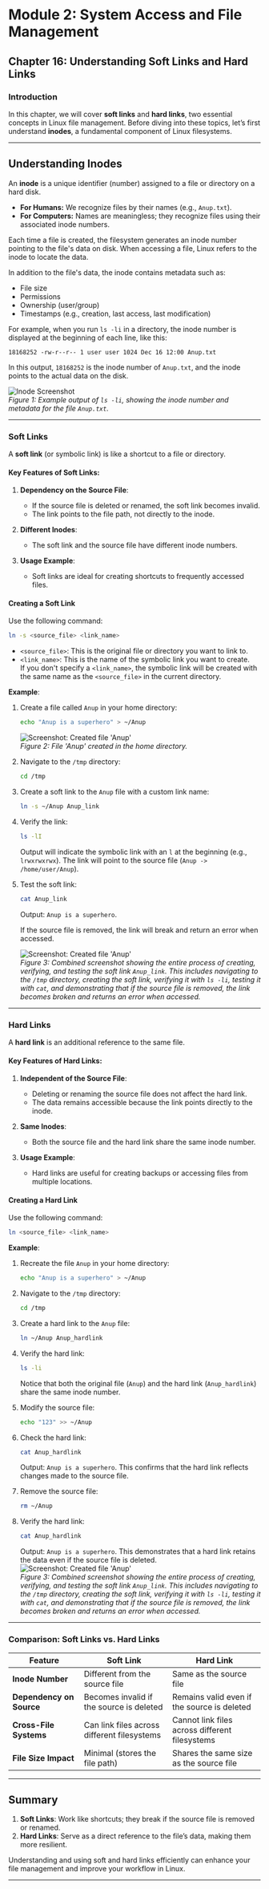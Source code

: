 # **Module 2: System Access and File Management**

## **Chapter 16: Understanding Soft Links and Hard Links**

### **Introduction**  
In this chapter, we will cover **soft links** and **hard links**, two essential concepts in Linux file management. Before diving into these topics, let’s first understand **inodes**, a fundamental component of Linux filesystems.

---

## **Understanding Inodes**

An **inode** is a unique identifier (number) assigned to a file or directory on a hard disk.

- **For Humans:** We recognize files by their names (e.g., `Anup.txt`).
- **For Computers:** Names are meaningless; they recognize files using their associated inode numbers.

Each time a file is created, the filesystem generates an inode number pointing to the file's data on disk. When accessing a file, Linux refers to the inode to locate the data.

In addition to the file's data, the inode contains metadata such as:
- File size
- Permissions
- Ownership (user/group)
- Timestamps (e.g., creation, last access, last modification)

For example, when you run `ls -li` in a directory, the inode number is displayed at the beginning of each line, like this:

```
18168252 -rw-r--r-- 1 user user 1024 Dec 16 12:00 Anup.txt
```

In this output, `18168252` is the inode number of `Anup.txt`, and the inode points to the actual data on the disk.

![Inode Screenshot](screenshots/01-inode_example.png)  
*Figure 1: Example output of `ls -li`, showing the inode number and metadata for the file `Anup.txt`.*

---

### **Soft Links**

A **soft link** (or symbolic link) is like a shortcut to a file or directory.

#### **Key Features of Soft Links**:

1. **Dependency on the Source File**:
   - If the source file is deleted or renamed, the soft link becomes invalid.
   - The link points to the file path, not directly to the inode.
   
2. **Different Inodes**:
   - The soft link and the source file have different inode numbers.
   
3. **Usage Example**:
   - Soft links are ideal for creating shortcuts to frequently accessed files.

#### **Creating a Soft Link**

Use the following command:
```bash
ln -s <source_file> <link_name>
```

- `<source_file>`: This is the original file or directory you want to link to.
- `<link_name>`: This is the name of the symbolic link you want to create.  
  If you don't specify a `<link_name>`, the symbolic link will be created with the same name as the `<source_file>` in the current directory.

**Example**:

1. Create a file called `Anup` in your home directory:
   ```bash
   echo "Anup is a superhero" > ~/Anup
   ```

   ![Screenshot: Created file 'Anup'](screenshots/02-created-file-anup-home-directory.png)  
   *Figure 2: File 'Anup' created in the home directory.*

2. Navigate to the `/tmp` directory:
   ```bash
   cd /tmp
   ```

3. Create a soft link to the `Anup` file with a custom link name:
   ```bash
   ln -s ~/Anup Anup_link
   ```

4. Verify the link:
   ```bash
   ls -lI
   ```

   Output will indicate the symbolic link with an `l` at the beginning (e.g., `lrwxrwxrwx`). The link will point to the source file (`Anup -> /home/user/Anup`).

5. Test the soft link:
   ```bash
   cat Anup_link
   ```

   Output: `Anup is a superhero`.

   If the source file is removed, the link will break and return an error when accessed.

   ![Screenshot: Created file 'Anup'](screenshots/03-soft-link-creation-verification-testingG.png)  
   *Figure 3: Combined screenshot showing the entire process of creating, verifying, and testing the soft link `Anup_link`. This includes navigating to the `/tmp` directory, creating the soft link, verifying it with `ls -li`, testing it with `cat`, and demonstrating that if the source file is removed, the link becomes broken and returns an error when accessed.*

---

### **Hard Links**

A **hard link** is an additional reference to the same file.

#### **Key Features of Hard Links**:

1. **Independent of the Source File**:
   - Deleting or renaming the source file does not affect the hard link.
   - The data remains accessible because the link points directly to the inode.
   
2. **Same Inodes**:
   - Both the source file and the hard link share the same inode number.
   
3. **Usage Example**:
   - Hard links are useful for creating backups or accessing files from multiple locations.

#### **Creating a Hard Link**

Use the following command:
```bash
ln <source_file> <link_name>
```

**Example**:

1. Recreate the file `Anup` in your home directory:
   ```bash
   echo "Anup is a superhero" > ~/Anup
   ```

2. Navigate to the `/tmp` directory:
   ```bash
   cd /tmp
   ```

3. Create a hard link to the `Anup` file:
   ```bash
   ln ~/Anup Anup_hardlink
   ```

4. Verify the hard link:
   ```bash
   ls -li
   ```

   Notice that both the original file (`Anup`) and the hard link (`Anup_hardlink`) share the same inode number.

5. Modify the source file:
   ```bash
   echo "123" >> ~/Anup
   ```

6. Check the hard link:
   ```bash
   cat Anup_hardlink
   ```

   Output: `Anup is a superhero`. This confirms that the hard link reflects changes made to the source file.

7. Remove the source file:
   ```bash
   rm ~/Anup
   ```

8. Verify the hard link:
   ```bash
   cat Anup_hardlink
   ```

   Output: `Anup is a superhero`. This demonstrates that a hard link retains the data even if the source file is deleted.
   ![Screenshot: Created file 'Anup'](screenshots/04-hard-link-creation-verification-testingG.png)  
   *Figure 3: Combined screenshot showing the entire process of creating, verifying, and testing the soft link `Anup_link`. This includes navigating to the `/tmp` directory, creating the soft link, verifying it with `ls -li`, testing it with `cat`, and demonstrating that if the source file is removed, the link becomes broken and returns an error when accessed.*
   
---

### **Comparison: Soft Links vs. Hard Links**

| **Feature**             | **Soft Link**                                | **Hard Link**                                |
|-------------------------|----------------------------------------------|----------------------------------------------|
| **Inode Number**        | Different from the source file               | Same as the source file                      |
| **Dependency on Source**| Becomes invalid if the source is deleted     | Remains valid even if the source is deleted  |
| **Cross-File Systems**  | Can link files across different filesystems  | Cannot link files across different filesystems |
| **File Size Impact**    | Minimal (stores the file path)               | Shares the same size as the source file      |

---

## **Summary**

1. **Soft Links**: Work like shortcuts; they break if the source file is removed or renamed.
2. **Hard Links**: Serve as a direct reference to the file’s data, making them more resilient.

Understanding and using soft and hard links efficiently can enhance your file management and improve your workflow in Linux.

---
